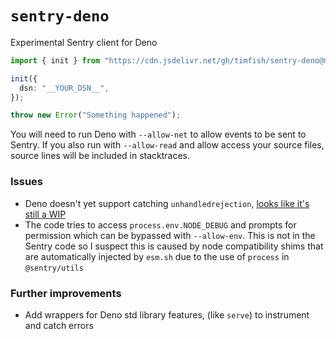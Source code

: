 # `sentry-deno`

Experimental Sentry client for Deno

```ts
import { init } from "https://cdn.jsdelivr.net/gh/timfish/sentry-deno@master/index.ts";

init({
  dsn: "__YOUR_DSN__",
});

throw new Error("Something happened");
```

You will need to run Deno with `--allow-net` to allow events to be sent to
Sentry. If you also run with `--allow-read` and allow access your source files,
source lines will be included in stacktraces.

### Issues

- Deno doesn't yet support catching `unhandledrejection`,
  [looks like it's still a WIP](https://github.com/denoland/deno/pull/15210)
- The code tries to access `process.env.NODE_DEBUG` and prompts for permission
  which can be bypassed with `--allow-env`. This is not in the Sentry code so I
  suspect this is caused by node compatibility shims that are automatically
  injected by `esm.sh` due to the use of `process` in `@sentry/utils`

### Further improvements

- Add wrappers for Deno std library features, (like `serve`) to instrument and
  catch errors
